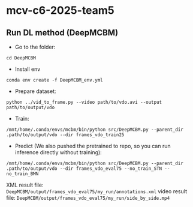 # mcv-c6-2025-team5


## Run DL method (DeepMCBM)

* Go to the folder: 

```
cd DeepMCBM
```

* Install env

```
conda env create -f DeepMCBM_env.yml
```

* Prepare dataset:

```
python ../vid_to_frame.py --video path/to/vdo.avi --output path/to/output/vdo
``` 

* Train:

```
/mnt/home/.conda/envs/mcbm/bin/python src/DeepMCBM.py --parent_dir .path/to/output/vdo --dir frames_vdo_train25
```

* Predict (We also pushed the pretrained to repo, so you can run inference directly without training):
```
/mnt/home/.conda/envs/mcbm/bin/python src/DeepMCBM.py --parent_dir .path/to/output/vdo --dir frames_vdo_eval75 --no_train_STN --no_train_BMN 
```

XML result file: `DeepMCBM/output/frames_vdo_eval75/my_run/annotations.xml`
video result file: `DeepMCBM/output/frames_vdo_eval75/my_run/side_by_side.mp4`